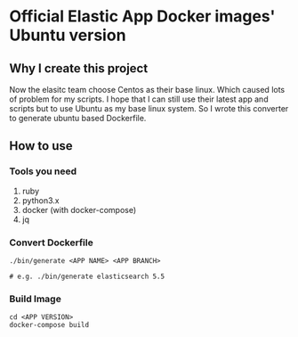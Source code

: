 # Official Elastic App Docker images' Ubuntu version

## Why I create this project

Now the elasitc team choose Centos as their base linux. Which caused lots of problem for my scripts. I hope that I can still use their latest app and scripts but to use Ubuntu as my base linux system. So I wrote this converter to generate ubuntu based Dockerfile.

## How to use

### Tools you need

1. ruby
2. python3.x
3. docker (with docker-compose)
4. jq

### Convert Dockerfile

```
./bin/generate <APP NAME> <APP BRANCH>

# e.g. ./bin/generate elasticsearch 5.5
```

### Build Image

```
cd <APP VERSION>
docker-compose build
```
